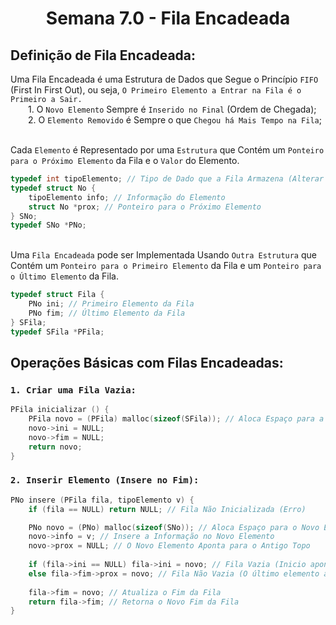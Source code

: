 <h1 align="center"> Semana 7.0 - Fila Encadeada </h1>
 
## Definição de Fila Encadeada:
Uma Fila Encadeada é uma Estrutura de Dados que Segue o Princípio `FIFO` (First In First Out), ou seja, `O Primeiro Elemento a Entrar na Fila é o Primeiro a Sair.`
<br>&emsp;&emsp;1. O `Novo Elemento` Sempre é `Inserido no Final` (Ordem de Chegada);
<br>&emsp;&emsp;2. O `Elemento Removido` é Sempre o que `Chegou há Mais Tempo na Fila`;

<br>Cada `Elemento` é Representado por uma `Estrutura` que Contém um `Ponteiro para o Próximo Elemento` da Fila e o `Valor` do Elemento.
~~~c
typedef int tipoElemento; // Tipo de Dado que a Fila Armazena (Alterar de Acordo com o Problema)
typedef struct No {
	tipoElemento info; // Informação do Elemento
	struct No *prox; // Ponteiro para o Próximo Elemento
} SNo;
typedef SNo *PNo;
~~~

<br>Uma `Fila Encadeada` pode ser Implementada Usando `Outra Estrutura` que Contém um `Ponteiro para o Primeiro Elemento` da Fila e um `Ponteiro para o Último Elemento` da Fila.
~~~c
typedef struct Fila {
	PNo ini; // Primeiro Elemento da Fila
	PNo fim; // Último Elemento da Fila
} SFila;
typedef SFila *PFila;
~~~





## Operações Básicas com Filas Encadeadas:
### `1. Criar uma Fila Vazia:`
~~~c
PFila inicializar () { 
	PFila novo = (PFila) malloc(sizeof(SFila)); // Aloca Espaço para a Fila
	novo->ini = NULL; 
	novo->fim = NULL;
	return novo;
}
~~~

### `2. Inserir Elemento (Insere no Fim):`
~~~c
PNo insere (PFila fila, tipoElemento v) {
	if (fila == NULL) return NULL; // Fila Não Inicializada (Erro)

	PNo novo = (PNo) malloc(sizeof(SNo)); // Aloca Espaço para o Novo Elemento
	novo->info = v; // Insere a Informação no Novo Elemento
	novo->prox = NULL; // O Novo Elemento Aponta para o Antigo Topo
	
	if (fila->ini == NULL) fila->ini = novo; // Fila Vazia (Inicio aponta para o novo elemento)
	else fila->fim->prox = novo; // Fila Não Vazia (O último elemento aponta para o novo elemento)
	
	fila->fim = novo; // Atualiza o Fim da Fila
	return fila->fim; // Retorna o Novo Fim da Fila
}
~~~
